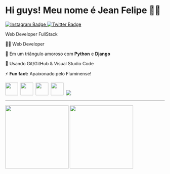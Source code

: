 

# Hi guys! Meu nome é Jean Felipe 👩‍💻

<div id="badges">  
  
  <a href = "https://www.instagram.com/_jeanzz/">
    <img src="https://img.shields.io/badge/Instagram-1e0e31?style=for-the-badge&logo=instagram&logoColor=white" alt="Instagram Badge"/>
  </a>
  
  <a href = "https://twitter.com/_jeanzzx">
    <img src="https://img.shields.io/badge/Twitter-d83b7d?style=for-the-badge&logo=twitter&logoColor=white" alt="Twitter Badge"/>
  </a>
</div>

Web Developer FullStack

:man_student: Web Developer


💙 Em um triângulo amoroso com **Python** e **Django**


🧰 Usando Git/GitHub & Visual Studio Code

⚡ **Fun fact:** Apaixonado pelo Fluminense!
<div>
<img src="https://cdn.jsdelivr.net/gh/devicons/devicon/icons/python/python-original-wordmark.svg"
width="40" height="40"/>&nbsp;
<img src="https://cdn.jsdelivr.net/gh/devicons/devicon@latest/icons/django/django-plain-wordmark.svg"
width="40" height="40"/>&nbsp;
<img src="https://cdn.jsdelivr.net/gh/devicons/devicon@latest/icons/html5/html5-plain-wordmark.svg"
width="40" height="40"/>&nbsp;
<img src="https://cdn.jsdelivr.net/gh/devicons/devicon@latest/icons/css3/css3-plain-wordmark.svg"
width="40" height="40"/>&nbsp;
<img src="https://wakatime.com/badge/user/018baf19-6e3e-4ee5-a282-d55105f2a479.svg"/>
</div>

---  
<div align = "left">  
  <img height = "200em" src="https://github-readme-stats.vercel.app/api?username=FelipeDev61&show_icons=true&show_icons=true&theme=bear&count_private=true" />
  <img height = "200em" src="https://github-readme-stats.vercel.app/api/top-langs/?username=FelipeDev61&show_icons=true&theme=bear&count_private=true"/>
</div>
